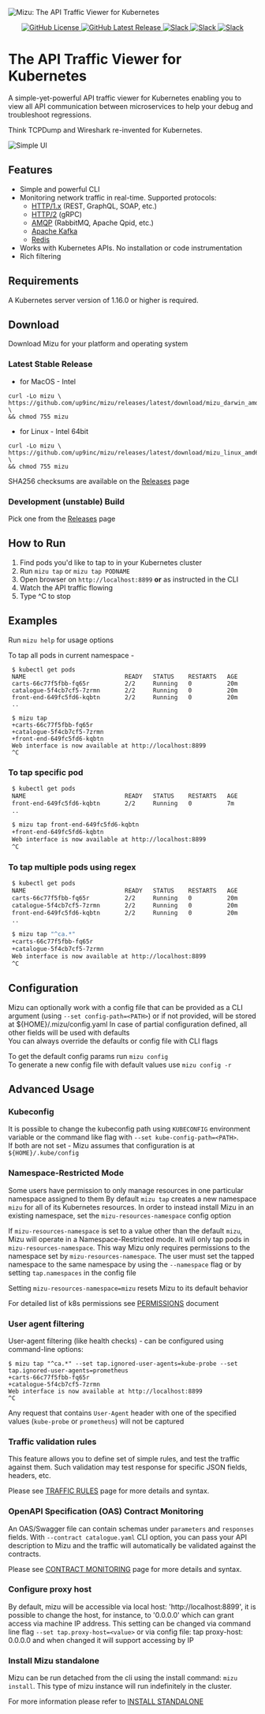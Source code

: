 ![Mizu: The API Traffic Viewer for Kubernetes](assets/mizu-logo.svg)

<p align="center">
    <a href="https://github.com/up9inc/mizu/blob/main/LICENSE">
        <img alt="GitHub License" src="https://img.shields.io/github/license/up9inc/mizu?logo=GitHub&style=flat-square">
    </a>
    <a href="https://github.com/up9inc/mizu/releases/latest">
        <img alt="GitHub Latest Release" src="https://img.shields.io/github/v/release/up9inc/mizu?logo=GitHub&style=flat-square">
    </a>
    <a href="https://hub.docker.com/r/up9inc/mizu">
      <img alt="Slack" src="https://img.shields.io/docker/pulls/up9inc/mizu?color=%23099cec">
    </a>
    <a href="https://hub.docker.com/r/up9inc/mizu">
      <img alt="Slack" src="https://img.shields.io/docker/image-size/up9inc/mizu/latest">
    </a>
    <a href="https://join.slack.com/t/up9/shared_invite/zt-tfjnduli-QzlR8VV4Z1w3YnPIAJfhlQ">
      <img alt="Slack" src="https://img.shields.io/badge/slack-join_chat-white.svg?logo=slack&style=social">
    </a>
</p>

# The API Traffic Viewer for Kubernetes

A simple-yet-powerful API traffic viewer for Kubernetes enabling you to view all API communication between microservices to help your debug and troubleshoot regressions.

Think TCPDump and Wireshark re-invented for Kubernetes.

![Simple UI](assets/mizu-ui.png)

## Features

- Simple and powerful CLI
- Monitoring network traffic in real-time. Supported protocols:
  - [HTTP/1.x](https://datatracker.ietf.org/doc/html/rfc2616) (REST, GraphQL, SOAP, etc.)
  - [HTTP/2](https://datatracker.ietf.org/doc/html/rfc7540) (gRPC)
  - [AMQP](https://www.rabbitmq.com/amqp-0-9-1-reference.html) (RabbitMQ, Apache Qpid, etc.)
  - [Apache Kafka](https://kafka.apache.org/protocol)
  - [Redis](https://redis.io/topics/protocol)
- Works with Kubernetes APIs. No installation or code instrumentation
- Rich filtering

## Requirements

A Kubernetes server version of 1.16.0 or higher is required.

## Download

Download Mizu for your platform and operating system

### Latest Stable Release

* for MacOS - Intel 
```
curl -Lo mizu \
https://github.com/up9inc/mizu/releases/latest/download/mizu_darwin_amd64 \
&& chmod 755 mizu
```
 
* for Linux - Intel 64bit
```
curl -Lo mizu \
https://github.com/up9inc/mizu/releases/latest/download/mizu_linux_amd64 \
&& chmod 755 mizu
``` 

SHA256 checksums are available on the [Releases](https://github.com/up9inc/mizu/releases) page

### Development (unstable) Build
Pick one from the [Releases](https://github.com/up9inc/mizu/releases) page

## How to Run

1. Find pods you'd like to tap to in your Kubernetes cluster
2. Run `mizu tap` or `mizu tap PODNAME`
3. Open browser on `http://localhost:8899` **or** as instructed in the CLI
4. Watch the API traffic flowing
5. Type ^C to stop

## Examples

Run `mizu help` for usage options

To tap all pods in current namespace - 
``` 
 $ kubectl get pods 
 NAME                            READY   STATUS    RESTARTS   AGE
 carts-66c77f5fbb-fq65r          2/2     Running   0          20m
 catalogue-5f4cb7cf5-7zrmn       2/2     Running   0          20m
 front-end-649fc5fd6-kqbtn       2/2     Running   0          20m
 ..

 $ mizu tap
 +carts-66c77f5fbb-fq65r
 +catalogue-5f4cb7cf5-7zrmn
 +front-end-649fc5fd6-kqbtn
 Web interface is now available at http://localhost:8899
 ^C
```


### To tap specific pod
```bash
 $ kubectl get pods 
 NAME                            READY   STATUS    RESTARTS   AGE
 front-end-649fc5fd6-kqbtn       2/2     Running   0          7m
 ..

 $ mizu tap front-end-649fc5fd6-kqbtn
 +front-end-649fc5fd6-kqbtn
 Web interface is now available at http://localhost:8899
 ^C
```

### To tap multiple pods using regex
```bash
 $ kubectl get pods 
 NAME                            READY   STATUS    RESTARTS   AGE
 carts-66c77f5fbb-fq65r          2/2     Running   0          20m
 catalogue-5f4cb7cf5-7zrmn       2/2     Running   0          20m
 front-end-649fc5fd6-kqbtn       2/2     Running   0          20m
 ..

 $ mizu tap "^ca.*"
 +carts-66c77f5fbb-fq65r
 +catalogue-5f4cb7cf5-7zrmn
 Web interface is now available at http://localhost:8899
 ^C
```

## Configuration

Mizu can optionally work with a config file that can be provided as a CLI argument (using `--set config-path=<PATH>`) or if not provided, will be stored at ${HOME}/.mizu/config.yaml 
In case of partial configuration defined, all other fields will be used with defaults <br />
You can always override the defaults or config file with CLI flags

To get the default config params run `mizu config` <br />
To generate a new config file with default values use `mizu config -r`


## Advanced Usage

### Kubeconfig

It is possible to change the kubeconfig path using `KUBECONFIG` environment variable or the command like flag
with `--set kube-config-path=<PATH>`. </br >
If both are not set - Mizu assumes that configuration is at `${HOME}/.kube/config`

### Namespace-Restricted Mode

Some users have permission to only manage resources in one particular namespace assigned to them
By default `mizu tap` creates a new namespace `mizu` for all of its Kubernetes resources. In order to instead install
Mizu in an existing namespace, set the `mizu-resources-namespace` config option

If `mizu-resources-namespace` is set to a value other than the default `mizu`, Mizu will operate in a
Namespace-Restricted mode. It will only tap pods in `mizu-resources-namespace`. This way Mizu only requires permissions
to the namespace set by `mizu-resources-namespace`. The user must set the tapped namespace to the same namespace by
using the `--namespace` flag or by setting `tap.namespaces` in the config file

Setting `mizu-resources-namespace=mizu` resets Mizu to its default behavior

For detailed list of k8s permissions see [PERMISSIONS](docs/PERMISSIONS.md) document

### User agent filtering

User-agent filtering (like health checks) - can be configured using command-line options:

```shell
$ mizu tap "^ca.*" --set tap.ignored-user-agents=kube-probe --set tap.ignored-user-agents=prometheus
+carts-66c77f5fbb-fq65r
+catalogue-5f4cb7cf5-7zrmn
Web interface is now available at http://localhost:8899
^C

```
Any request that contains `User-Agent` header with one of the specified values (`kube-probe` or `prometheus`) will not be captured

### Traffic validation rules

This feature allows you to define set of simple rules, and test the traffic against them.
Such validation may test response for specific JSON fields, headers, etc.

Please see [TRAFFIC RULES](docs/POLICY_RULES.md) page for more details and syntax.

### OpenAPI Specification (OAS) Contract Monitoring

An OAS/Swagger file can contain schemas under `parameters` and `responses` fields. With `--contract catalogue.yaml`
CLI option, you can pass your API description to Mizu and the traffic will automatically be validated
against the contracts.

Please see [CONTRACT MONITORING](docs/CONTRACT_MONITORING.md) page for more details and syntax.

### Configure proxy host 

By default, mizu will be accessible via local host: 'http://localhost:8899', it is possible to change the host, for
instance, to '0.0.0.0' which can grant access via machine IP address. This setting can be changed via command line
flag `--set tap.proxy-host=<value>` or via config file:
tap proxy-host: 0.0.0.0 and when changed it will support accessing by IP

### Install Mizu standalone

Mizu can be run detached from the cli using the install command: `mizu install`. This type of mizu instance will run
indefinitely in the cluster.

For more information please refer to [INSTALL STANDALONE](docs/INSTALL_STANDALONE.md)
